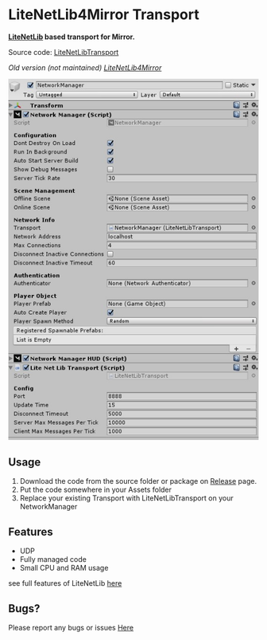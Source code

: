 # LiteNetLib4Mirror Transport

**[LiteNetLib](https://github.com/RevenantX/LiteNetLib) based transport for Mirror.**

Source code: [LiteNetLibTransport](https://github.com/MirrorNetworking/LiteNetLibTransport)

*Old version (not maintained) [LiteNetLib4Mirror](./LiteNetLib4Mirror.md)*

![Inspector](./LiteNetLibTransportInspector.jpg)

## Usage

1) Download the code from the source folder or package on [Release](https://github.com/MirrorNetworking/LiteNetLibTransport/releases) page.
2) Put the code somewhere in your Assets folder
3) Replace your existing Transport with LiteNetLibTransport on your NetworkManager


## Features

- UDP
- Fully managed code
- Small CPU and RAM usage

see full features of LiteNetLib [here](https://github.com/RevenantX/LiteNetLib)


## Bugs?

Please report any bugs or issues [Here](https://github.com/MirrorNetworking/LiteNetLibTransport/issues)
